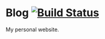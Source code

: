 # Blog [![Build Status](https://travis-ci.com/carlthome/blog.svg?token=qQ1KCZyDBme5XxMwuNVj&branch=master)](https://travis-ci.com/carlthome/blog)
My personal website.
